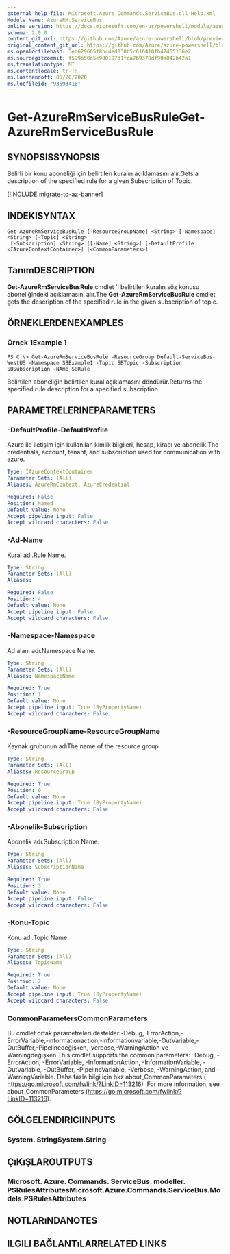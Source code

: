 ```yaml
---
external help file: Microsoft.Azure.Commands.ServiceBus.dll-Help.xml
Module Name: AzureRM.ServiceBus
online version: https://docs.microsoft.com/en-us/powershell/module/azurerm.servicebus/get-azurermservicebusrule
schema: 2.0.0
content_git_url: https://github.com/Azure/azure-powershell/blob/preview/src/ResourceManager/ServiceBus/Commands.ServiceBus/help/Get-AzureRmServiceBusRule.md
original_content_git_url: https://github.com/Azure/azure-powershell/blob/preview/src/ResourceManager/ServiceBus/Commands.ServiceBus/help/Get-AzureRmServiceBusRule.md
ms.openlocfilehash: 3eb629665f8bc4ed030b5c616410fb47455136e2
ms.sourcegitcommit: f599b50d5e980197d1fca769378df90a842b42a1
ms.translationtype: MT
ms.contentlocale: tr-TR
ms.lasthandoff: 08/20/2020
ms.locfileid: "93593416"
---
```

# <span data-ttu-id="699ff-101">Get-AzureRmServiceBusRule</span><span class="sxs-lookup"><span data-stu-id="699ff-101">Get-AzureRmServiceBusRule</span></span>

## <span data-ttu-id="699ff-102">SYNOPSIS</span><span class="sxs-lookup"><span data-stu-id="699ff-102">SYNOPSIS</span></span>
<span data-ttu-id="699ff-103">Belirli bir konu aboneliği için belirtilen kuralın açıklamasını alır.</span><span class="sxs-lookup"><span data-stu-id="699ff-103">Gets a description of the specified rule for a given Subscription of  Topic.</span></span> 

[!INCLUDE [migrate-to-az-banner](../../includes/migrate-to-az-banner.md)]

## <span data-ttu-id="699ff-104">INDEKI</span><span class="sxs-lookup"><span data-stu-id="699ff-104">SYNTAX</span></span>

```
Get-AzureRmServiceBusRule [-ResourceGroupName] <String> [-Namespace] <String> [-Topic] <String>
 [-Subscription] <String> [[-Name] <String>] [-DefaultProfile <IAzureContextContainer>] [<CommonParameters>]
```

## <span data-ttu-id="699ff-105">Tanım</span><span class="sxs-lookup"><span data-stu-id="699ff-105">DESCRIPTION</span></span>
<span data-ttu-id="699ff-106">**Get-AzureRmServiceBusRule** cmdlet 'i belirtilen kuralın söz konusu aboneliğindeki açıklamasını alır.</span><span class="sxs-lookup"><span data-stu-id="699ff-106">The **Get-AzureRmServiceBusRule** cmdlet gets the description of the specified rule in the given subscription of topic.</span></span>

## <span data-ttu-id="699ff-107">ÖRNEKLERDEN</span><span class="sxs-lookup"><span data-stu-id="699ff-107">EXAMPLES</span></span>

### <span data-ttu-id="699ff-108">Örnek 1</span><span class="sxs-lookup"><span data-stu-id="699ff-108">Example 1</span></span>
```
PS C:\> Get-AzureRmServiceBusRule -ResourceGroup Default-ServiceBus-WestUS -Namespace SBExample1 -Topic SBTopic -Subscription SBSubscription -NAme SBRule
```

<span data-ttu-id="699ff-109">Belirtilen aboneliğin belirtilen kural açıklamasını döndürür.</span><span class="sxs-lookup"><span data-stu-id="699ff-109">Returns the specified rule description for a specified subscription.</span></span>

## <span data-ttu-id="699ff-110">PARAMETRELERINE</span><span class="sxs-lookup"><span data-stu-id="699ff-110">PARAMETERS</span></span>

### <span data-ttu-id="699ff-111">-DefaultProfile</span><span class="sxs-lookup"><span data-stu-id="699ff-111">-DefaultProfile</span></span>
<span data-ttu-id="699ff-112">Azure ile iletişim için kullanılan kimlik bilgileri, hesap, kiracı ve abonelik.</span><span class="sxs-lookup"><span data-stu-id="699ff-112">The credentials, account, tenant, and subscription used for communication with azure.</span></span>

```yaml
Type: IAzureContextContainer
Parameter Sets: (All)
Aliases: AzureRmContext, AzureCredential

Required: False
Position: Named
Default value: None
Accept pipeline input: False
Accept wildcard characters: False
```

### <span data-ttu-id="699ff-113">-Ad</span><span class="sxs-lookup"><span data-stu-id="699ff-113">-Name</span></span>
<span data-ttu-id="699ff-114">Kural adı.</span><span class="sxs-lookup"><span data-stu-id="699ff-114">Rule Name.</span></span>

```yaml
Type: String
Parameter Sets: (All)
Aliases: 

Required: False
Position: 4
Default value: None
Accept pipeline input: False
Accept wildcard characters: False
```

### <span data-ttu-id="699ff-115">-Namespace</span><span class="sxs-lookup"><span data-stu-id="699ff-115">-Namespace</span></span>
<span data-ttu-id="699ff-116">Ad alanı adı.</span><span class="sxs-lookup"><span data-stu-id="699ff-116">Namespace Name.</span></span>

```yaml
Type: String
Parameter Sets: (All)
Aliases: NamespaceName

Required: True
Position: 1
Default value: None
Accept pipeline input: True (ByPropertyName)
Accept wildcard characters: False
```

### <span data-ttu-id="699ff-117">-ResourceGroupName</span><span class="sxs-lookup"><span data-stu-id="699ff-117">-ResourceGroupName</span></span>
<span data-ttu-id="699ff-118">Kaynak grubunun adı</span><span class="sxs-lookup"><span data-stu-id="699ff-118">The name of the resource group</span></span>

```yaml
Type: String
Parameter Sets: (All)
Aliases: ResourceGroup

Required: True
Position: 0
Default value: None
Accept pipeline input: True (ByPropertyName)
Accept wildcard characters: False
```

### <span data-ttu-id="699ff-119">-Abonelik</span><span class="sxs-lookup"><span data-stu-id="699ff-119">-Subscription</span></span>
<span data-ttu-id="699ff-120">Abonelik adı.</span><span class="sxs-lookup"><span data-stu-id="699ff-120">Subscription Name.</span></span>

```yaml
Type: String
Parameter Sets: (All)
Aliases: SubscriptionName

Required: True
Position: 3
Default value: None
Accept pipeline input: False
Accept wildcard characters: False
```

### <span data-ttu-id="699ff-121">-Konu</span><span class="sxs-lookup"><span data-stu-id="699ff-121">-Topic</span></span>
<span data-ttu-id="699ff-122">Konu adı.</span><span class="sxs-lookup"><span data-stu-id="699ff-122">Topic Name.</span></span>

```yaml
Type: String
Parameter Sets: (All)
Aliases: TopicName

Required: True
Position: 2
Default value: None
Accept pipeline input: True (ByPropertyName)
Accept wildcard characters: False
```

### <span data-ttu-id="699ff-123">CommonParameters</span><span class="sxs-lookup"><span data-stu-id="699ff-123">CommonParameters</span></span>
<span data-ttu-id="699ff-124">Bu cmdlet ortak parametreleri destekler:-Debug,-ErrorAction,-ErrorVariable,-ınformationaction,-ınformationvariable,-OutVariable,-OutBuffer,-Pipelinedeğişken,-verbose,-WarningAction ve-Warningdeğişken.</span><span class="sxs-lookup"><span data-stu-id="699ff-124">This cmdlet supports the common parameters: -Debug, -ErrorAction, -ErrorVariable, -InformationAction, -InformationVariable, -OutVariable, -OutBuffer, -PipelineVariable, -Verbose, -WarningAction, and -WarningVariable.</span></span> <span data-ttu-id="699ff-125">Daha fazla bilgi için bkz about_CommonParameters ( https://go.microsoft.com/fwlink/?LinkID=113216) .</span><span class="sxs-lookup"><span data-stu-id="699ff-125">For more information, see about_CommonParameters (https://go.microsoft.com/fwlink/?LinkID=113216).</span></span>

## <span data-ttu-id="699ff-126">GÖLGELENDIRICI</span><span class="sxs-lookup"><span data-stu-id="699ff-126">INPUTS</span></span>

### <span data-ttu-id="699ff-127">System. String</span><span class="sxs-lookup"><span data-stu-id="699ff-127">System.String</span></span>

## <span data-ttu-id="699ff-128">ÇıKıŞLAR</span><span class="sxs-lookup"><span data-stu-id="699ff-128">OUTPUTS</span></span>

### <span data-ttu-id="699ff-129">Microsoft. Azure. Commands. ServiceBus. modeller. PSRulesAttributes</span><span class="sxs-lookup"><span data-stu-id="699ff-129">Microsoft.Azure.Commands.ServiceBus.Models.PSRulesAttributes</span></span>

## <span data-ttu-id="699ff-130">NOTLARıNDA</span><span class="sxs-lookup"><span data-stu-id="699ff-130">NOTES</span></span>

## <span data-ttu-id="699ff-131">ILGILI BAĞLANTıLAR</span><span class="sxs-lookup"><span data-stu-id="699ff-131">RELATED LINKS</span></span>

